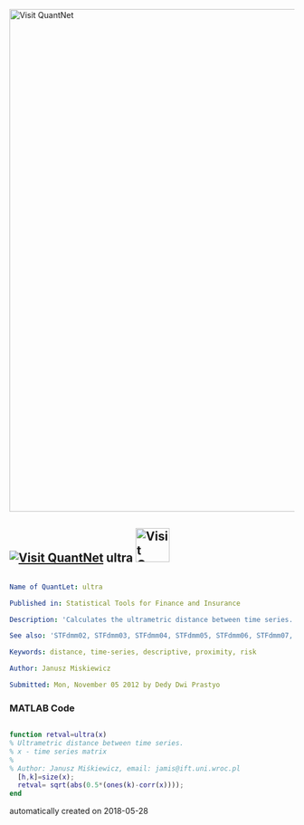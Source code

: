 [<img src="https://github.com/QuantLet/Styleguide-and-FAQ/blob/master/pictures/banner.png" width="888" alt="Visit QuantNet">](http://quantlet.de/)

## [<img src="https://github.com/QuantLet/Styleguide-and-FAQ/blob/master/pictures/qloqo.png" alt="Visit QuantNet">](http://quantlet.de/) **ultra** [<img src="https://github.com/QuantLet/Styleguide-and-FAQ/blob/master/pictures/QN2.png" width="60" alt="Visit QuantNet 2.0">](http://quantlet.de/)

```yaml

Name of QuantLet: ultra

Published in: Statistical Tools for Finance and Insurance

Description: 'Calculates the ultrametric distance between time series. Auxiliary  matlab function, required by STFdmm02 - STFdmm10.'

See also: 'STFdmm02, STFdmm03, STFdmm04, STFdmm05, STFdmm06, STFdmm07, STFdmm08, STFdmm09, STFdmm10, manh, theil, umlp'

Keywords: distance, time-series, descriptive, proximity, risk

Author: Janusz Miskiewicz

Submitted: Mon, November 05 2012 by Dedy Dwi Prastyo
```

### MATLAB Code
```matlab

function retval=ultra(x)
% Ultrametric distance between time series.
% x - time series matrix
% 
% Author: Janusz Miśkiewicz, email: jamis@ift.uni.wroc.pl
  [h,k]=size(x);
  retval= sqrt(abs(0.5*(ones(k)-corr(x))));
end
```

automatically created on 2018-05-28